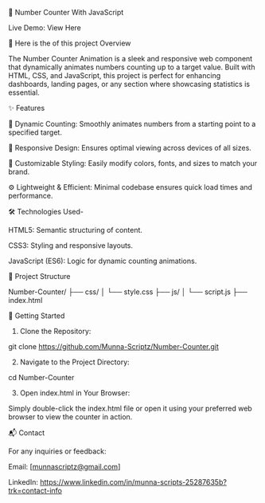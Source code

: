 🔢 Number Counter With JavaScript

Live Demo: View Here <!-- Replace '#' with your live demo link if available -->

🚀 Here is the of this project Overview

The Number Counter Animation is a sleek and responsive web component that dynamically animates numbers counting up to a target value. Built with HTML, CSS, and JavaScript, this project is perfect for enhancing dashboards, landing pages, or any section where showcasing statistics is essential. 

✨ Features

🎯 Dynamic Counting: Smoothly animates numbers from a starting point to a specified target.

📱 Responsive Design: Ensures optimal viewing across devices of all sizes.

🎨 Customizable Styling: Easily modify colors, fonts, and sizes to match your brand.

⚙️ Lightweight & Efficient: Minimal codebase ensures quick load times and performance.


🛠️ Technologies Used-

HTML5: Semantic structuring of content.

CSS3: Styling and responsive layouts.

JavaScript (ES6): Logic for dynamic counting animations. 


📁 Project Structure

Number-Counter/
├── css/
│   └── style.css
├── js/
│   └── script.js
├── index.html



🚀 Getting Started

1. Clone the Repository:

git clone https://github.com/Munna-Scriptz/Number-Counter.git

2. Navigate to the Project Directory:

cd Number-Counter


3. Open index.html in Your Browser:

Simply double-click the index.html file or open it using your preferred web browser to view the counter in action.


📬 Contact

For any inquiries or feedback:

Email: [munnascriptz@gmail.com]

LinkedIn: https://www.linkedin.com/in/munna-scripts-25287635b?trk=contact-info
